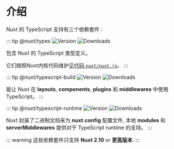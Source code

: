 # 介绍

Nuxt 的 TypeScript 支持有三个依赖套件 :

::: tip @nuxt/types 
![Version](https://img.shields.io/npm/v/@nuxt/types?color=%23007ACC&style=flat-square)
![Downloads](https://img.shields.io/npm/dm/@nuxt/types?style=flat-square)

包含 Nuxt 的 TypeScript 类型定义。

它们按照Nuxt内核代码维护[见代码 `nuxt/nuxt.js`](https://github.com/nuxt/nuxt.js/tree/dev/packages/types)。
:::

::: tip @nuxt/typescript-build
![Version](https://img.shields.io/npm/v/@nuxt/typescript-build?color=%23007ACC&style=flat-square)
![Downloads](https://img.shields.io/npm/dm/@nuxt/typescript-build?style=flat-square)

能让 Nuxt 在 **layouts**, **components**, **plugins** 和 **middlewares** 中使用 TypeScript。
:::

::: tip @nuxt/typescript-runtime
![Version](https://img.shields.io/npm/v/@nuxt/typescript-runtime?color=%23007ACC&style=flat-square)
![Downloads](https://img.shields.io/npm/dm/@nuxt/typescript-runtime?style=flat-square)

Nuxt 封装了二进制文档来为 **nuxt.config** 配置文件, 本地 **modules** 和 **serverMiddlewares** 提供对于 TypeScript runtime 的支持。
:::


::: warning 
这些依赖套件只支持 **Nuxt 2.10** or **更高版本**.
:::

